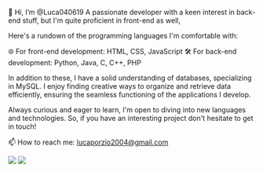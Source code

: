 👋 Hi, I’m @Luca040619
A passionate developer with a keen interest in back-end stuff, but I'm quite proficient in front-end as well,

Here's a rundown of the programming languages I'm comfortable with:

🌐 For front-end development: HTML, CSS, JavaScript
🛠️ For back-end development: Python, Java, C, C++, PHP

In addition to these, I have a solid understanding of databases, specializing in MySQL.
I enjoy finding creative ways to organize and retrieve data efficiently, ensuring the seamless functioning of the applications I develop.

Always curious and eager to learn, I'm open to diving into new languages and technologies.
So, if you have an interesting project don't hesitate to get in touch!

📫 How to reach me: lucaporzio2004@gmail.com

<img src="https://github-readme-stats.vercel.app/api?username=Luca040619&show_icons=true&bg_color=DEG,8A2387,E94057,F27121&title_color=FFF&text_color=FFF&icon_color=FFF" />
<img src="https://github-readme-stats.vercel.app/api/top-langs/?username=Luca040619&layout=compact&card_width=445&bg_color=DEG,8A2387,E94057,F27121&title_color=FFF&text_color=FFF&icon_color=FFF"/>
<!---
Luca040619/Luca040619 is a ✨ special ✨ repository because its `README.md` (this file) appears on your GitHub profile.
You can click the Preview link to take a look at your changes.
--->
